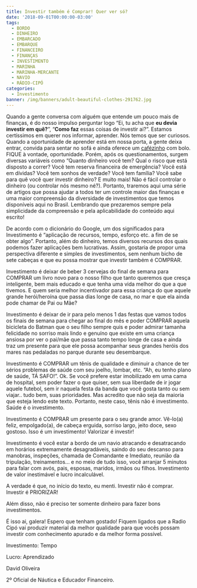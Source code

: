 ```yaml
---
title: Investir também é Comprar! Quer ver só?
date: '2018-09-01T00:00:00-03:00'
tags:
  - BORDO
  - DINHEIRO
  - EMBARCADO
  - EMBARQUE
  - FINANCEIRO
  - FINANÇAS
  - INVESTIMENTO
  - MARINHA
  - MARINHA-MERCANTE
  - NAVIO
  - RÁDIO-CIPÓ
categories:
  - Investimento
banner: /img/banners/adult-beautiful-clothes-291762.jpg
---
```

Quando a gente conversa com alguém que entende um pouco mais de finanças, é do nosso impulso perguntar logo “Ei, tu acha que **eu devia investir em quê?**”, “**Como faz** essas coisas de investir ai?”. Estamos certíssimos em querer nos informar, aprender. Nós temos que ser curiosos. Quando a oportunidade de aprender está em nossa porta, a gente deixa entrar, convida para sentar no sofá e ainda oferece um [cafézinho](https://www.radiocipo.com.br/artigos/caf%C3%A9zinho/) com bolo. FIQUE à vontade, oportunidade. Porém, após os questionamentos, surgem diversas variáveis como “Quanto dinheiro você tem? Qual o risco que está disposto a correr? Você tem reserva financeira de emergência? Você está em dívidas? Você tem sonhos de verdade? Você tem família? Você sabe para quê você quer investir dinheiro? E muito mais! Não é fácil controlar o dinheiro (ou controlar nós mesmo né?). Portanto, traremos aqui uma série de artigos que possa ajudar a todos ter um controle maior das finanças e uma maior compreensão da diversidade de investimentos que temos disponíveis aqui no Brasil. Lembrando que prezaremos sempre pela simplicidade da compreensão e pela aplicabilidade do conteúdo aqui escrito!

De acordo com o dicionário do Google, um dos significados para Investimento é “aplicação de recursos, tempo, esforço etc. a fim de se obter algo”. Portanto, além do dinheiro, temos diversos recursos dos quais podemos fazer aplicações bem lucrativas. Assim, gostaria de propor uma perspectiva diferente e simples de investimentos, sem nenhum bicho de sete cabeças e que eu possa mostrar que investir também é COMPRAR.

Investimento é deixar de beber 3 cervejas do final de semana para COMPRAR um livro novo para o nosso filho que tanto queremos que cresça inteligente, bem mais educado e que tenha uma vida melhor do que a que tivemos. E quem seria melhor incentivador para essa criança do que aquele grande herói/heroína que passa dias longe de casa, no mar e que ela ainda pode chamar de Pai ou Mãe?

Investimento é deixar de ir para pelo menos 1 das festas que vamos todos os finais de semana para chegar ao final do mês e poder COMPRAR aquela bicicleta do Batman que o seu filho sempre quis e poder admirar tamanha felicidade no sorriso mais lindo e genuíno que existe em uma criança ansiosa por ver o pai/mãe que passa tanto tempo longe de casa e ainda traz um presente para que ele possa acompanhar seus grandes heróis dos mares nas pedaladas no parque durante seu desembarque.

Investimento é COMPRAR um tênis de qualidade e diminuir a chance de ter sérios problemas de saúde com seu joelho, lombar, etc. “Ah, eu tenho plano de saúde, TÁ SAFO!”. Ok. Se você prefere estar imobilizado em uma cama de hospital, sem poder fazer o que quiser, sem sua liberdade de ir jogar aquele futebol, sem ir naquela festa da banda que você gosta tanto ou sem viajar.. tudo bem, suas prioridades. Mas acredito que não seja da maioria que esteja lendo este texto. Portanto, neste caso, tênis não é investimento. Saúde é o investimento.

Investimento é COMPRAR um presente para o seu grande amor. Vê-lo(a) feliz, empolgado(a), de cabeça erguida, sorriso largo, jeito doce, sexo gostoso. Isso é um investimento! Valorizar é investir!

Investimento é você estar a bordo de um navio atracando e desatracando em horários extremamente desagradáveis, saindo do seu descanso para manobras, inspeções, chamada de Comandante e Imediato, reunião da tripulação, treinamentos... e no meio de tudo isso, você arranjar 5 minutos para falar com avós, pais, esposas, maridos, irmãos ou filhos. Investimento de valor inestimável e lucro incalculável.

A verdade é que, no início do texto, eu menti. Investir não é comprar. Investir é PRIORIZAR!

Além disso, não é preciso ter somente dinheiro para fazer bons investimentos.

É isso ai, galera! Espero que tenham gostado! Fiquem ligados que a Radio Cipó vai produzir
 material da melhor qualidade para que vocês possam investir com conhecimento apurado e da
 melhor forma possível.

Investimento: Tempo

Lucro: Aprendizado

David Oliveira

2º Oficial de Náutica e Educador Financeiro.

